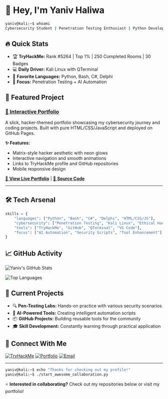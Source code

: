 # 👋 Hey, I'm Yaniv Haliwa

```bash
yaniv@kali:~$ whoami
Cybersecurity Student | Penetration Testing Enthusiast | Python Developer
```

## 🔥 Quick Stats
- 🏆 **TryHackMe:** Rank #5264 | Top 1% | 250 Completed Rooms | 30 Badges
- 💻 **Daily Driver:** Kali Linux with QTerminal
- 🐍 **Favorite Languages:** Python, Bash, C#, Delphi
- 🎯 **Focus:** Penetration Testing + AI Automation

## 🚀 Featured Project

### [🌟 Interactive Portfolio](https://yanivhaliwa.github.io/yaniv-portfolio/)
A slick, hacker-themed portfolio showcasing my cybersecurity journey and coding projects. Built with pure HTML/CSS/JavaScript and deployed on GitHub Pages.

**✨ Features:**
- Matrix-style hacker aesthetic with neon glows
- Interactive navigation and smooth animations  
- Links to TryHackMe profile and GitHub repositories
- Mobile responsive design

[🔗 **View Live Portfolio**](https://yanivhaliwa.github.io/yaniv-portfolio/) | [📁 **Source Code**](https://github.com/YanivHaliwa/yaniv-portfolio)

---

## 🛠️ Tech Arsenal

```python
skills = {
    "languages": ["Python", "Bash", "C#", "Delphi", "HTML/CSS/JS"],
    "cybersecurity": ["Penetration Testing", "Kali Linux", "Ethical Hacking"],
    "tools": ["TryHackMe", "GitHub", "QTerminal", "VS Code"],
    "focus": ["AI Automation", "Security Scripts", "Tool Enhancement"]
}
```

## 📈 GitHub Activity

![Yaniv's GitHub Stats](https://github-readme-stats.vercel.app/api?username=YanivHaliwa&show_icons=true&theme=radical&hide_border=true&bg_color=0d1117&title_color=00ff00&icon_color=00ffff&text_color=ffffff)

![Top Languages](https://github-readme-stats.vercel.app/api/top-langs/?username=YanivHaliwa&layout=compact&theme=radical&hide_border=true&bg_color=0d1117&title_color=00ff00&text_color=ffffff)

## 🎯 Current Projects

- 🔍 **Pen-Testing Labs:** Hands-on practice with various security scenarios
- 🤖 **AI-Powered Tools:** Creating intelligent automation scripts  
- 📦 **GitHub Projects:** Building reusable tools for the community
- 🎓 **Skill Development:** Constantly learning through practical application

## 🔗 Connect With Me

[![TryHackMe](https://img.shields.io/badge/TryHackMe-212C42?style=for-the-badge&logo=tryhackme&logoColor=white)](https://tryhackme.com/p/YanivHaliwa)
[![Portfolio](https://img.shields.io/badge/Portfolio-00ff00?style=for-the-badge&logo=github&logoColor=black)](https://yanivhaliwa.github.io/yaniv-portfolio/)
[![Email](https://img.shields.io/badge/Email-0078D4?style=for-the-badge&logo=microsoft-outlook&logoColor=white)](mailto:yaniv@yanivhaliwa.com)

---

```bash
yaniv@kali:~$ echo "Thanks for checking out my profile!"
yaniv@kali:~$ ./start_awesome_collaboration.py
```

⭐ **Interested in collaborating?** Check out my repositories below or visit my portfolio!
